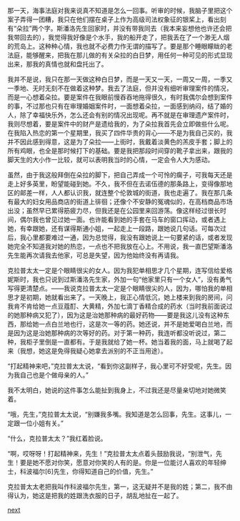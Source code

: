 
那一天，海事法庭对我来说真不知道是怎么一回事。听审的时候，我脑子里把这个案子弄得一团糟，我只在他们摆在桌子上作为高级司法权象征的银桨上，看出刻有“朵拉”两个字。斯潘洛先生回家时，并没有带我同去（我本来妄想他也许还会把我带回去的），我觉得我好像是个水手，我的船开走了，把我丢在了一个渺无人烟的荒岛上。这种种心情，我也就不必费力作无谓的描写了。要是那个睡眼矇眬的老法庭，能够醒来，把我在那儿做的有关朵拉的白日梦，用任何一种可见的形式显现出来，那我的真情也就和盘托出了。

我并不是说，我只在那一天做这种白日梦，而是一天又一天，一周又一周，一季又一季地、无时无刻不在做着这种梦。我去了法庭，但并没有细听审理案件的情况，而是一心想着朵拉。要是案件在我眼前慢吞吞地拖得很久，有时我偶尔会想到案件的事，不过那也只有在审理婚姻案件时，一面想着朵拉，一面感到纳闷，结了婚的人，除了幸福快乐外，怎么还会有别的情况出现呢。再不就是在审理遗产案件时，我则尽想着，要是案件中的财产是遗给我的，为了朵拉我首先会立即做些什么呢。在我陷入热恋的第一个星期里，我买了四件华贵的背心——不是为我自己买的，我并不因此感到得意，这是为了朵拉——上街时，我戴着淡黄色的羔皮手套；脚上的所有鸡眼，也全是那时候打下的基础。要是我把那段时间穿的靴子拿出来，跟我的脚天生的大小作一比较，就可以表明我当时的心情，一定会令人大为感动。

虽然，由于我这般拜倒在朵拉的脚下，把自己弄成一个可怜的瘸子，可我每天还是走上好多英里，盼望能碰到她。不久，我不但在去诺伍德的那条路上，变得像那地区的邮差一样，人人都认识我，就连整个伦敦城的街道，我也走遍了。我在那几条有最大的妇女用品商店的街道上徘徊；还像个不安静的冤魂似的，在高档商品市场出没；虽然早已累得筋疲力尽，但我还是在公园里来回游荡。像这样经过很长时间，偶尔我也曾见过她一面。也许能看到她的手套在马车的窗口挥动，或者遇上她，有幸跟她，还有谋得斯通小姐，一起走上一段路，跟她说几句话。可每次过后，我心里都要难过一通，因为总觉得，我没有跟她说上一句要紧的话，或者发现她完全不知道我对她的热恋，一点也不把我放在心上。不用说，我一直巴望斯潘洛先生能再次请我去他家，可总是失望，因为他始终没有再请我。

克拉普太太一定是个眼睛很尖的女人。因为我犯单相思才几个星期，连写信给爱格妮斯时，我也只说到过斯潘洛先生家，外加一句“他家里只有一个女人”，没有勇气写得更清楚点。——我说克拉普太太一定是个眼睛很尖的人，因为，哪怕我的单相思才是初期，她就看出来了。一天晚上，我正心情低沉，她上楼来到我的房间，问我肯不肯给她一点豆蔻酊、大黄精，外加七滴丁香精合成的药水（当时我前面说过的她那种病又犯了），因为这是治她那种病的最好药物——要是我这儿没有这种东西，那给她一点白兰地也行，这是次一等的药。她还说，并不是她爱喝白兰地，而是因为这是治她那种病的次等好的药。对于第一种药，我连听都没听说过，第二种，我柜子里倒是一直都有。于是我就给了她一杯。她当着我的面，马上就喝了起来（我想，她这是免得我疑心她拿去派别的不正当用途）。

“打起精神来吧，”克拉普太太说，“看到你这副样子，我心里可不好受呢，先生。因为我自己也是个做母亲的人。”

我不太明白，她说的这件事怎么能扯到我身上，不过我还是尽量亲切地对她微笑着。

“哦，先生，”克拉普太太说，“别嫌我多嘴。我知道是怎么回事，先生。这事儿，一定跟一位小姐有关。”

“什么，克拉普太太？”我红着脸说。

“啊，哎呀呀！打起精神来，先生！”克拉普太太点着头鼓励我说，“别泄气，先生！要是她不愿对你笑，愿意对你笑的人有的是。你是一位能讨人喜欢的年轻绅士，科波福尔[6]先生，你得知道自己的价值，先生。”

克拉普太太老把我叫作科波福尔先生，第一，这无疑并不是我的姓；第二，我不由得认为，她这是把我的姓跟洗衣服的日子，胡乱地扯在一起了。

[next](page354)